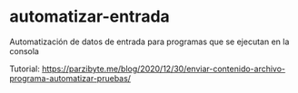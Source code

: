 # automatizar-entrada
 Automatización de datos de entrada para programas que se ejecutan en la consola

Tutorial: https://parzibyte.me/blog/2020/12/30/enviar-contenido-archivo-programa-automatizar-pruebas/

